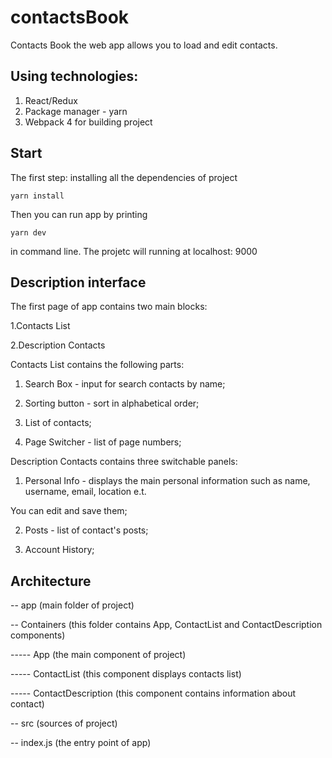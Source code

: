 # contactsBook
Contacts Book the web app allows you to load and edit contacts.

## Using technologies:
1. React/Redux
2. Package manager - yarn
3. Webpack 4 for building project

## Start
The first step: installing all the dependencies of project
```
yarn install
```
Then you can run app by printing
```
yarn dev 
```
in command line. 
The projetc will running at localhost: 9000

## Description interface
The first page of app contains two main blocks:

1.Contacts List

2.Description Contacts

Contacts List contains the following parts:

1. Search Box - input for search contacts by name;

2. Sorting button - sort in alphabetical order;

3. List of contacts;

4. Page Switcher - list of page numbers;

Description Contacts contains three switchable panels:

1. Personal Info - displays the main personal information such as name, username, email, location e.t. 

You can edit and save them;

2. Posts - list of contact's posts;

3. Account History;

## Architecture

-- app (main folder of project)

-- Containers (this folder contains App, ContactList and ContactDescription components)

----- App (the main component of project)

----- ContactList (this component displays contacts list)

----- ContactDescription (this component contains information about contact)

-- src (sources of project)

-- index.js (the entry point of app)
